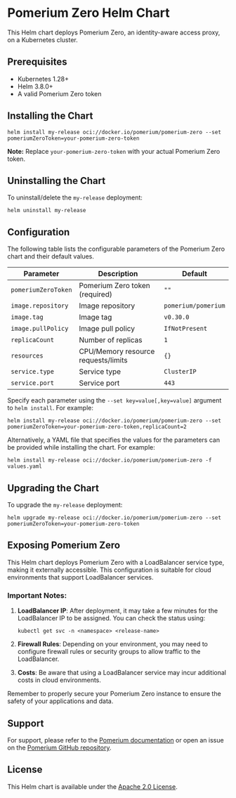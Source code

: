 # Pomerium Zero Helm Chart

This Helm chart deploys Pomerium Zero, an identity-aware access proxy, on a Kubernetes cluster.

## Prerequisites

- Kubernetes 1.28+
- Helm 3.8.0+
- A valid Pomerium Zero token

## Installing the Chart

`helm install my-release oci://docker.io/pomerium/pomerium-zero --set pomeriumZeroToken=your-pomerium-zero-token`

**Note:** Replace `your-pomerium-zero-token` with your actual Pomerium Zero token.

## Uninstalling the Chart

To uninstall/delete the `my-release` deployment:

`helm uninstall my-release`

## Configuration

The following table lists the configurable parameters of the Pomerium Zero chart and their default values.

| Parameter           | Description                         | Default             |
| ------------------- | ----------------------------------- | ------------------- |
| `pomeriumZeroToken` | Pomerium Zero token (required)      | `""`                |
| `image.repository`  | Image repository                    | `pomerium/pomerium` |
| `image.tag`         | Image tag                           | `v0.30.0`           |
| `image.pullPolicy`  | Image pull policy                   | `IfNotPresent`      |
| `replicaCount`      | Number of replicas                  | `1`                 |
| `resources`         | CPU/Memory resource requests/limits | `{}`                |
| `service.type`      | Service type                        | `ClusterIP`         |
| `service.port`      | Service port                        | `443`               |

Specify each parameter using the `--set key=value[,key=value]` argument to `helm install`. For example:

`helm install my-release oci://docker.io/pomerium/pomerium-zero --set pomeriumZeroToken=your-pomerium-zero-token,replicaCount=2`

Alternatively, a YAML file that specifies the values for the parameters can be provided while installing the chart. For example:

`helm install my-release oci://docker.io/pomerium/pomerium-zero -f values.yaml`

## Upgrading the Chart

To upgrade the `my-release` deployment:

`helm upgrade my-release oci://docker.io/pomerium/pomerium-zero --set pomeriumZeroToken=your-pomerium-zero-token`

## Exposing Pomerium Zero

This Helm chart deploys Pomerium Zero with a LoadBalancer service type, making it externally accessible. This configuration is suitable for cloud environments that support LoadBalancer services.

### Important Notes:

1. **LoadBalancer IP**: After deployment, it may take a few minutes for the LoadBalancer IP to be assigned. You can check the status using:

   ```
   kubectl get svc -n <namespace> <release-name>
   ```

2. **Firewall Rules**: Depending on your environment, you may need to configure firewall rules or security groups to allow traffic to the LoadBalancer.

3. **Costs**: Be aware that using a LoadBalancer service may incur additional costs in cloud environments.

Remember to properly secure your Pomerium Zero instance to ensure the safety of your applications and data.

## Support

For support, please refer to the [Pomerium documentation](https://www.pomerium.com/docs/) or open an issue on the [Pomerium GitHub repository](https://github.com/pomerium/pomerium).

## License

This Helm chart is available under the [Apache 2.0 License](https://www.apache.org/licenses/LICENSE-2.0).
